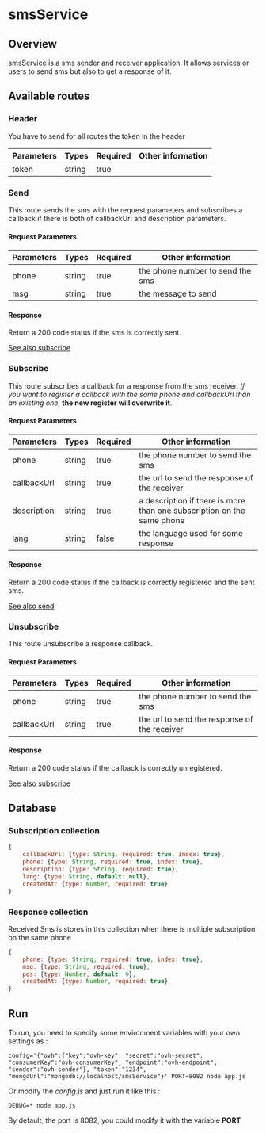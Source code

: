 # smsService

## Overview

smsService is a sms sender and receiver application. It allows services or users to send sms but also to get a response of it.

## Available routes

### Header

You have to send for all routes the token in the header

| Parameters | Types  | Required | Other information                |
| ---------- | ------ | -------- | -------------------------------- |
| token      | string | true     |                                  |

### Send

This route sends the sms with the request parameters and subscribes a callback if there is both of callbackUrl and description parameters.

#### Request Parameters

| Parameters  | Types  | Required | Other information                                                      |
| ----------- | ------ | -------- | ---------------------------------------------------------------------- |
| phone       | string | true     | the phone number to send the sms                                       |
| msg         | string | true     | the message to send                                                    |


#### Response

Return a 200 code status if the sms is correctly sent.

[See also subscribe](#subscribe)

### Subscribe

This route subscribes a callback for a response from the sms receiver.
*If you want to register a callback with the same phone and callbackUrl than an existing one*, **the new register will overwrite it**.

#### Request Parameters

| Parameters  | Types   | Required | Other information                                                      |
| ----------- | ------- | -------- | ---------------------------------------------------------------------- |
| phone       | string  | true     | the phone number to send the sms                                       |
| callbackUrl | string  | true     | the url to send the response of the receiver                           |
| description | string  | true     | a description if there is more than one subscription on the same phone |
| lang        | string  | false    | the language used for some response                                    |

#### Response

Return a 200 code status if the callback is correctly registered and the sent sms.

[See also send](#send)

### Unsubscribe

This route unsubscribe a response callback.

#### Request Parameters

| Parameters  | Types   | Required | Other information                            |
| ----------- | ------- | -------- | -------------------------------------------- |
| phone       | string  | true     | the phone number to send the sms             |
| callbackUrl | string  | true     | the url to send the response of the receiver |

#### Response

Return a 200 code status if the callback is correctly unregistered.

[See also subscribe](#subscribe)

## Database

### Subscription collection

```js
{
    callbackUrl: {type: String, required: true, index: true},
    phone: {type: String, required: true, index: true},
    description: {type: String, required: true},
    lang: {type: String, default: null},
    createdAt: {type: Number, required: true}
}
```

### Response collection

Received Sms is stores in this collection when there is multiple subscription on the same phone

```js
{
    phone: {type: String, required: true, index: true},
    msg: {type: String, required: true},
    pos: {type: Number, default: 0},
    createdAt: {type: Number, required: true}
}
```


## Run

To run, you need to specify some environment variables with your own settings as :

```
config='{"ovh":{"key":"ovh-key", "secret":"ovh-secret", "consumerKey":"ovh-consumerKey", "endpoint":"ovh-endpoint", "sender":"ovh-sender"}, "token":"1234", "mongoUrl":"mongodb://localhost/smsService"}' PORT=8082 node app.js
```

Or modify the *config.js* and just run it like this :

```
DEBUG=* node app.js
```


By default, the port is 8082, you could modify it with the variable **PORT**
